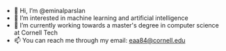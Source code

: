 - 👋 Hi, I’m @eminalparslan
- 👀 I’m interested in machine learning and artificial intelligence
- 🌱 I’m currently working towards a master's degree in computer science at Cornell Tech
- 📫 You can reach me through my email: eaa84@cornell.edu

<!---
eminalparslan/eminalparslan is a ✨ special ✨ repository because its `README.md` (this file) appears on your GitHub profile.
You can click the Preview link to take a look at your changes.
--->
